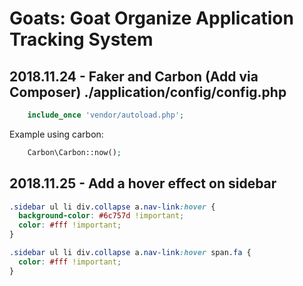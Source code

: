 # Goats: Goat Organize Application Tracking System
## 2018.11.24 - Faker and Carbon (Add via Composer) ./application/config/config.php

```php
	include_once 'vendor/autoload.php';
```
Example using carbon:

```php
	Carbon\Carbon::now();
```
## 2018.11.25 - Add a hover effect on sidebar

```css
.sidebar ul li div.collapse a.nav-link:hover {
  background-color: #6c757d !important;
  color: #fff !important;
}

.sidebar ul li div.collapse a.nav-link:hover span.fa {
  color: #fff !important;
}
```
